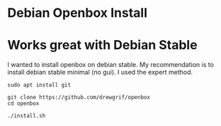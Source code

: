 # Debian Openbox Install
# Works great with Debian Stable
I wanted to install openbox on debian stable.
My recommendation is to install debian stable minimal (no gui).
I used the expert method.

```
sudo apt install git

git clone https://github.com/drewgrif/openbox
cd openbox

./install.sh 
```

